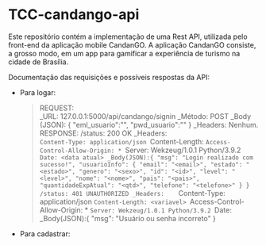 # TCC-candango-api

Este repositório contém a implementação de uma Rest API, utilizada pelo front-end da aplicação mobile CandanGO.
A aplicação CandanGO consiste, a grosso modo, em um app para gamificar a experiência de turismo na cidade de Brasília.

Documentação das requisições e possíveis respostas da API:

  - Para logar:
      >REQUEST:    
          _URL: 127.0.0.1:5000/api/candango/signin
          _Método: POST
          _Body (JSON): {
                          "eml_usuario":"<email cadastrado>",
                          "pwd_usuario":"<senha cadastrada>"
                       }
          _Headers: Nenhum.
      >RESPONSE:
          /status: 200 OK
              _Headers:   
                    `Content-Type: application/json
                    `Content-Length: <variavel>
                    `Access-Control-Allow-Origin: *
                    `Server: Wekzeug/1.0.1 Python/3.9.2
                    `Date: <data atual>
              _Body(JSON):{
                            "msg": "Login realizado com sucesso!",
                            "usuarioInfo": {
                                "email": "<email>",
                                "estado": "<estado>",
                                "genero": "<sexo>",
                                "id": "<id>",
                                "level": "<level>",
                                "nome": "<nome>",
                                "pais": "<pais>",
                                "quantidadeExpAtual": "<qtd>",
                                "telefone": "<telefone>"
                            }
                          }
          /status: 401 UNAUTHORIZED
              _Headers:   
                    `Content-Type: application/json
                    `Content-Length: <variavel>
                    `Access-Control-Allow-Origin: *
                    `Server: Wekzeug/1.0.1 Python/3.9.2
                    `Date: <data atual>
              _Body(JSON):{
                            "msg": "Usuário ou senha incorreto"
                          }
                
  - Para cadastrar:
      
